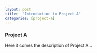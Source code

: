 ```yaml
---
layout: post
title:  "Introduction to Project A"
categories: [project-a]
---
```


### Project A

Here it comes the description of Project A...
